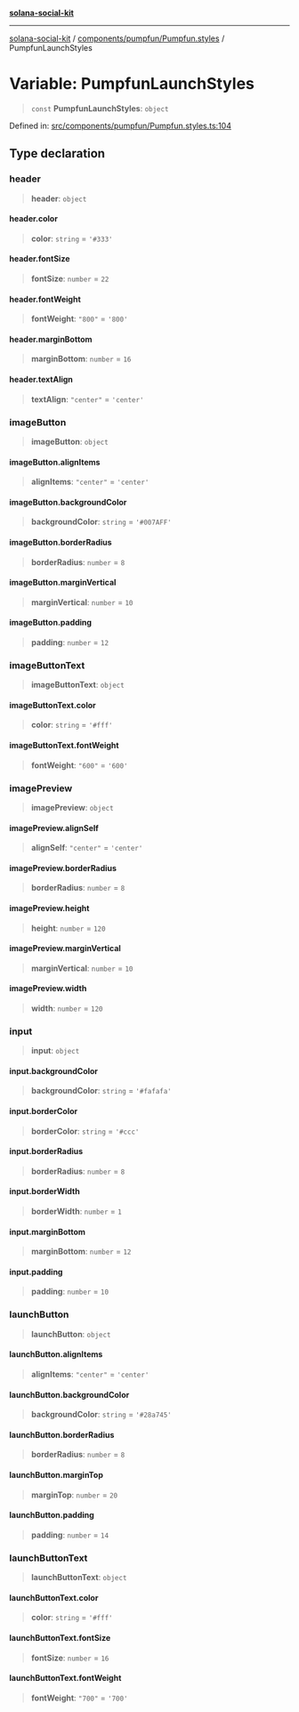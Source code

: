 [**solana-social-kit**](../../../../README.md)

***

[solana-social-kit](../../../../README.md) / [components/pumpfun/Pumpfun.styles](../README.md) / PumpfunLaunchStyles

# Variable: PumpfunLaunchStyles

> `const` **PumpfunLaunchStyles**: `object`

Defined in: [src/components/pumpfun/Pumpfun.styles.ts:104](https://github.com/SendArcade/solana-social-starter/blob/03568260ca96ed63f77049843c721de1cb011893/src/components/pumpfun/Pumpfun.styles.ts#L104)

## Type declaration

### header

> **header**: `object`

#### header.color

> **color**: `string` = `'#333'`

#### header.fontSize

> **fontSize**: `number` = `22`

#### header.fontWeight

> **fontWeight**: `"800"` = `'800'`

#### header.marginBottom

> **marginBottom**: `number` = `16`

#### header.textAlign

> **textAlign**: `"center"` = `'center'`

### imageButton

> **imageButton**: `object`

#### imageButton.alignItems

> **alignItems**: `"center"` = `'center'`

#### imageButton.backgroundColor

> **backgroundColor**: `string` = `'#007AFF'`

#### imageButton.borderRadius

> **borderRadius**: `number` = `8`

#### imageButton.marginVertical

> **marginVertical**: `number` = `10`

#### imageButton.padding

> **padding**: `number` = `12`

### imageButtonText

> **imageButtonText**: `object`

#### imageButtonText.color

> **color**: `string` = `'#fff'`

#### imageButtonText.fontWeight

> **fontWeight**: `"600"` = `'600'`

### imagePreview

> **imagePreview**: `object`

#### imagePreview.alignSelf

> **alignSelf**: `"center"` = `'center'`

#### imagePreview.borderRadius

> **borderRadius**: `number` = `8`

#### imagePreview.height

> **height**: `number` = `120`

#### imagePreview.marginVertical

> **marginVertical**: `number` = `10`

#### imagePreview.width

> **width**: `number` = `120`

### input

> **input**: `object`

#### input.backgroundColor

> **backgroundColor**: `string` = `'#fafafa'`

#### input.borderColor

> **borderColor**: `string` = `'#ccc'`

#### input.borderRadius

> **borderRadius**: `number` = `8`

#### input.borderWidth

> **borderWidth**: `number` = `1`

#### input.marginBottom

> **marginBottom**: `number` = `12`

#### input.padding

> **padding**: `number` = `10`

### launchButton

> **launchButton**: `object`

#### launchButton.alignItems

> **alignItems**: `"center"` = `'center'`

#### launchButton.backgroundColor

> **backgroundColor**: `string` = `'#28a745'`

#### launchButton.borderRadius

> **borderRadius**: `number` = `8`

#### launchButton.marginTop

> **marginTop**: `number` = `20`

#### launchButton.padding

> **padding**: `number` = `14`

### launchButtonText

> **launchButtonText**: `object`

#### launchButtonText.color

> **color**: `string` = `'#fff'`

#### launchButtonText.fontSize

> **fontSize**: `number` = `16`

#### launchButtonText.fontWeight

> **fontWeight**: `"700"` = `'700'`
